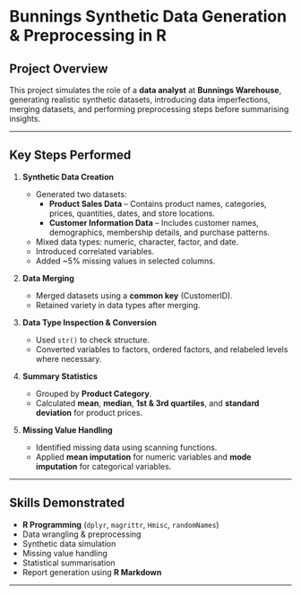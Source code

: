 # Bunnings Synthetic Data Generation & Preprocessing in R

## Project Overview
This project simulates the role of a **data analyst** at **Bunnings Warehouse**, generating realistic synthetic datasets, introducing data imperfections, merging datasets, and performing preprocessing steps before summarising insights.

---

## Key Steps Performed
1. **Synthetic Data Creation**
   - Generated two datasets:
     - **Product Sales Data** – Contains product names, categories, prices, quantities, dates, and store locations.
     - **Customer Information Data** – Includes customer names, demographics, membership details, and purchase patterns.
   - Mixed data types: numeric, character, factor, and date.
   - Introduced correlated variables.
   - Added ~5% missing values in selected columns.

2. **Data Merging**
   - Merged datasets using a **common key** (CustomerID).
   - Retained variety in data types after merging.

3. **Data Type Inspection & Conversion**
   - Used `str()` to check structure.
   - Converted variables to factors, ordered factors, and relabeled levels where necessary.

4. **Summary Statistics**
   - Grouped by **Product Category**.
   - Calculated **mean**, **median**, **1st & 3rd quartiles**, and **standard deviation** for product prices.

5. **Missing Value Handling**
   - Identified missing data using scanning functions.
   - Applied **mean imputation** for numeric variables and **mode imputation** for categorical variables.

---
## Skills Demonstrated
- **R Programming** (`dplyr`, `magrittr`, `Hmisc`, `randomNames`)
- Data wrangling & preprocessing
- Synthetic data simulation
- Missing value handling
- Statistical summarisation
- Report generation using **R Markdown**

---
